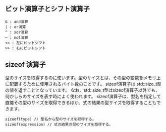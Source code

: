 ## ビット演算子とシフト演算子
```
& : and演算
| : or演算
^ : xor演算
~ : not演算
<< : 左にビットシフト
>> : 右にビットシフト
```

## sizeof 演算子
型のサイズを取得するのに使います。型のサイズとは、その型の変数をメモリ上に配置するために使用されるバイト数のことです。
sizeof演算子は std::size_t型　の値を返すこととなっています。
なお、std::size_t型はsizeof演算子以外でも、何かしらのサイズを表す時によく使われます。
sizeof演算子は、型名を指定して直接その型のサイズを取得できるほか、式の結果の型サイズを取得することもできます。
```
sizeof(type) // 型名から型のサイズを取得する。
sizeof(expression) // 式の結果の型のサイズを取得する。
```